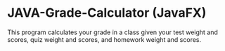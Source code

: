 # JAVA-Grade-Calculator (JavaFX)
This program calculates your grade in a class given your test weight and scores, quiz weight and scores, and homework weight and scores.
